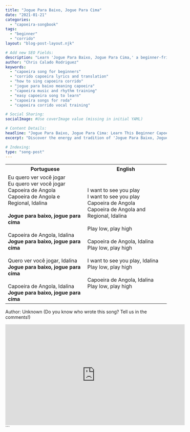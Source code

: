 ```yaml
---
title: "Jogue Para Baixo, Jogue Para Cima"
date: "2021-01-21"
categories:
  - "capoeira-songbook"
tags:
  - "beginner"
  - "corrido"
layout: "blog-post-layout.njk"

# Add new SEO Fields:
description: "Learn 'Jogue Para Baixo, Jogue Para Cima,' a beginner-friendly Capoeira corrido. Master the rhythm and movements with this essential song."
author: "Chris Calado Rodriguez"
keywords:
  - "capoeira song for beginners"
  - "corrido capoeira lyrics and translation"
  - "how to sing capoeira corrido"
  - "jogue para baixo meaning capoeira"
  - "capoeira music and rhythm training"
  - "easy capoeira song to learn"
  - "capoeira songs for roda"
  - "capoeira corrido vocal training"

# Social Sharing:
socialImage: #Use coverImage value (missing in initial YAML)

# Content Details:
headline: "Jogue Para Baixo, Jogue Para Cima: Learn This Beginner Capoeira Song!"
excerpt: "Discover the energy and tradition of 'Jogue Para Baixo, Jogue Para Cima,' a captivating Capoeira corrido perfect for those starting their musical journey."

# Indexing:
type: "song-post"
---
```



<table class="capoeira-table">
    <tr class="header-row">
        <th>Portuguese</th>
        <th>English</th>
    </tr>
    <tr>
        <td>Eu quero ver você jogar<br>
Eu quero ver você jogar<br>
Capoeira de Angola<br>
Capoeira de Angola e Regional, Idalina<br><br>
<b>Jogue para baixo, jogue para cima</b><br><br>
Capoeira de Angola, Idalina<br>
<b>Jogue para baixo, jogue para cima</b><br><br>
Quero ver você jogar, Idalina<br>
<b>Jogue para baixo, jogue para cima</b><br><br>
Capoeira de Angola, Idalina<br>
<b>Jogue para baixo, jogue para cima</b></td>
        <td>I want to see you play<br>
I want to see you play<br>
Capoeira de Angola<br>
Capoeira de Angola and Regional, Idalina<br><br>
Play low, play high<br><br>
Capoeira de Angola, Idalina<br>
Play low, play high<br><br>
I want to see you play, Idalina<br>
Play low, play high<br><br>
Capoeira de Angola, Idalina<br>
Play low, play high</td>
    </tr>
</table>

<figcaption>

Author: Unknown (Do you know who wrote this song? Tell us in the comments!)

</figcaption>

<iframe width="560" height="315" src="https://www.youtube.com/embed/M0rs9TjOhrg" title="YouTube video player" frameborder="0" allow="accelerometer; autoplay; clipboard-write; encrypted-media; gyroscope; picture-in-picture" allowfullscreen></iframe>
```